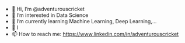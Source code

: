 - 👋 Hi, I’m @adventurouscricket
- 👀 I’m interested in Data Science
- 🌱 I’m currently learning Machine Learning, Deep Learning,...
- 💞️ I
- 📫 How to reach me: https://www.linkedin.com/in/adventurouscricket

<!---
adventurecricket/adventurecricket is a ✨ special ✨ repository because its `README.md` (this file) appears on your GitHub profile.
You can click the Preview link to take a look at your changes.
--->
